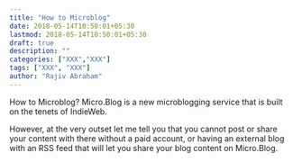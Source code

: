 ```yaml
---
title: "How to Microblog"
date: 2018-05-14T10:50:01+05:30
lastmod: 2018-05-14T10:50:01+05:30
draft: true
description: ""
categories: ["XXX","XXX"]
tags: ["XXX", "XXX"]
author: "Rajiv Abraham"
---
```


How to Microblog?
Micro.Blog is a new microblogging service that is built on the tenets of IndieWeb.

However, at the very outset let me tell you that you cannot post or share your content with there without a paid account, or having an external blog with an RSS feed that will let you share your blog content on Micro.Blog.

